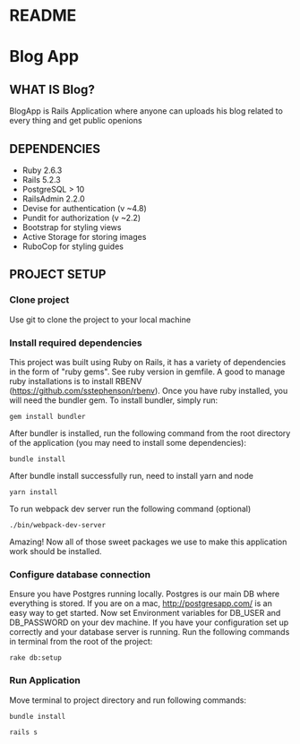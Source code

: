 # README

# Blog App
## WHAT IS Blog?
BlogApp is Rails Application where anyone can uploads his blog related to every thing and get public openions
## DEPENDENCIES
- Ruby 2.6.3
- Rails 5.2.3
- PostgreSQL > 10
- RailsAdmin 2.2.0
- Devise for authentication (v ~4.8)
- Pundit for authorization (v ~2.2)
- Bootstrap for styling views
- Active Storage for storing images
- RuboCop for styling guides
## PROJECT SETUP
### Clone project
Use git to clone the project to your local machine
### Install required dependencies
This project was built using Ruby on Rails, it has a variety of dependencies in the form of "ruby gems".
See ruby version in gemfile. A good to manage ruby installations is to install RBENV (https://github.com/sstephenson/rbenv).
Once you have ruby installed, you will need the bundler gem. To install bundler, simply run:
```
gem install bundler
```
After bundler is installed, run the following command from the root directory of the application (you may need to install some dependencies):
```
bundle install
```
After bundle install successfully run, need to install yarn and node
```
yarn install
```
To run webpack dev server run the following command (optional)
```
./bin/webpack-dev-server
```
Amazing! Now all of those sweet packages we use to make this application work should be installed.
### Configure database connection
Ensure you have Postgres running locally. Postgres is our main DB where everything is stored. If you are on a mac, http://postgresapp.com/ is an easy way to get started.
Now set Environment variables for DB_USER and DB_PASSWORD on your dev machine. If you have your configuration set up correctly and your database server is running.
Run the following commands in terminal from the root of the project:
```
rake db:setup
```
### Run Application
Move terminal to project directory and run following commands:
```
bundle install
```
```
rails s
```
